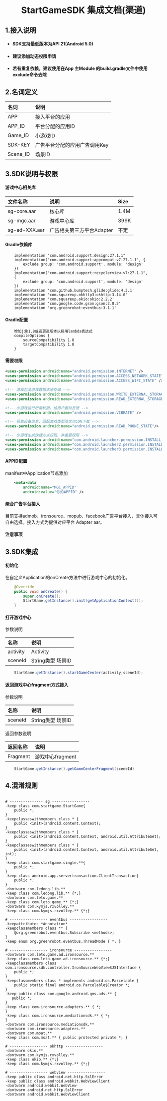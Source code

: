 # <center>StartGameSDK 集成文档(渠道)</center>

## 1.接入说明

- #### SDK支持最低版本为API 21(Android 5.0)
- #### 建议添加动态权限申请
- #### 若有重复依赖，建议使用在App 主Module 的build.gradle文件中使用exclude命令去除
## 2.名词定义

名词|说明
:------------ | :-------------
APP|接入平台的应用     
APP_ID|平台分配的应用ID
Game_ID|小游戏ID
SDK-KEY|广告平台分配的应用广告调用Key
Scene_ID|场景ID

## 3.SDK说明与权限

#### 游戏中心相关库

文件名称|说明|Size
:------------ | :------------- | :-------------
sg-core.aar|核心库|1.4M     
sg-mgc.aar|游戏中心库|399K
sg-ad-XXX.aar|广告相关第三方平台Adapter|不定

#### Gradle依赖库
```Gradle
    implementation "com.android.support:design:27.1.1"
    implementation("com.android.support:appcompat-v7:27.1.1", {
        exclude group: 'com.android.support', module: 'design'
    })
    implementation("com.android.support:recyclerview-v7:27.1.1",   
    {
        exclude group: 'com.android.support', module: 'design'
    })
    implementation 'com.github.bumptech.glide:glide:4.3.1'
    implementation 'com.squareup.okhttp3:okhttp:3.14.0'
    implementation 'com.squareup.okio:okio:2.2.2'
    implementation 'com.google.code.gson:gson:2.8.5'
    implementation 'org.greenrobot:eventbus:3.1.1'
```

#### Gradle配置
```Gradle
    增加jdk1.8或者更高版本以启用lambda表达式
    compileOptions {
        sourceCompatibility 1.8
        targetCompatibility 1.8
    }
```
#### 需要权限

```xml
<uses-permission android:name="android.permission.INTERNET" />
<uses-permission android:name="android.permission.ACCESS_NETWORK_STATE" />
<uses-permission android:name="android.permission.ACCESS_WIFI_STATE" />

<!-- 游戏包及游戏数据本地存储 -->
<uses-permission android:name="android.permission.WRITE_EXTERNAL_STORAGE" />
<uses-permission android:name="android.permission.READ_EXTERNAL_STORAGE" />

<!-- 小游戏运行所需权限，给用户震动反馈 -->
<uses-permission android:name="android.permission.VIBRATE" />

<!-- 获取设备信息，适配游戏类型及优化CDN下载 -->
<uses-permission android:name="android.permission.READ_PHONE_STATE"/>

<!-- 小游戏生成快捷方式权限，非重要权限 -->
<uses-permission android:name="com.android.launcher.permission.INSTALL_SHORTCUT" />
<uses-permission android:name="com.android.launcher2.permission.INSTALL_SHORTCUT" />
<uses-permission android:name="com.android.launcher3.permission.INSTALL_SHORTCUT" />
```

#### APPID配置

manifest中Application节点添加
```xml
    <meta-data
        android:name="MGC_APPID"
        android:value="你的APPID" />
```


#### 聚合广告平台接入
目前支持admob、ironsource、mopub、facebook广告平台接入，具体接入可自由选择。接入方式为提供对应平台 Adapter aar。

#### 注意事项


## 3.SDK集成

#### 初始化
在自定义Application的onCreate方法中进行游戏中心的初始化。

```Java
    @Override
    public void onCreate() {
        super.onCreate();
        StartGame.getInstance().init(getApplicationContext());     
    }
```
#### 打开游戏中心
 参数说明

名称|说明
:------------ | :-------------
activity|Activity    
sceneId|String类型 场景ID  


```Java
    StartGame.getInstance().startGameCenter(activity,sceneId);
```

#### 返回游戏中心fragment方式接入
 参数说明

名称|说明
:------------ | :-------------
sceneId|String类型 场景ID   


 返回参数说明

返回名称|说明
:------------ | :-------------
Fragment|游戏中心fragment


```Java
    StartGame.getInstance().getGameCenterFragment(sceneId)
```

## 4.混淆规则

```produrd

# --------------- sg -----------------
-keep class com.startgame.StartGame{
    public *;
}
-keepclasseswithmembers class * {
    public <init>(android.content.Context);
}
-keepclasseswithmembers class * {
    public <init>(android.content.Context, android.util.AttributeSet);
}
-keepclasseswithmembers class * {
    public <init>(android.content.Context, android.util.AttributeSet, int);
}
-keep class com.startgame.single.**{
    public *;
}
-keep class android.app.servertransaction.ClientTransaction{
    public *;
}
-dontwarn com.ledong.lib.**
-keep class com.ledong.lib.** {*;}
-dontwarn com.leto.game.**
-keep class com.leto.game.** {*;}
-dontwarn com.kymjs.rxvolley.**
-keep class com.kymjs.rxvolley.** {*;}

# ----------------- eventbus -----------------
-keepattributes *Annotation*
-keepclassmembers class ** {
    @org.greenrobot.eventbus.Subscribe <methods>;
}
-keep enum org.greenrobot.eventbus.ThreadMode { *; }

# ----------------- ironsource -----------------
-dontwarn com.leto.game.ad.ironsource.**
-keep class com.leto.game.ad.ironsource.** {*;}
-keepclassmembers class com.ironsource.sdk.controller.IronSourceWebView$JSInterface {
    public *;
}
-keepclassmembers class * implements android.os.Parcelable {
    public static final android.os.Parcelable$Creator *;
}
-keep public class com.google.android.gms.ads.** {
   public *;
}
-keep class com.ironsource.adapters.** { *;
}
-keep class com.ironsource.mediationsdk.** { *;
}
-dontwarn com.ironsource.mediationsdk.**
-dontwarn com.ironsource.adapters.**
-dontwarn com.moat.**
-keep class com.moat.** { public protected private *; }

# ----------------- okhttp -----------------
-dontwarn okio.**
-dontwarn com.kymjs.rxvolley.**
-keep class okio.** {*;}
-keep class com.kymjs.rxvolley.** {*;}

# ----------------- webview -----------------
-keep public class android.net.http.SslError
-keep public class android.webkit.WebViewClient
-dontwarn android.webkit.WebView
-dontwarn android.net.http.SslError
-dontwarn android.webkit.WebViewClient

```
